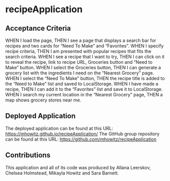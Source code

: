 # recipeApplication


## Acceptance Criteria
WHEN I load the page,
THEN I see a page that displays a search bar for recipes and two cards for “Need To Make” and “Favorites”.
WHEN I specify recipe criteria,
THEN I am presented with popular recipes that fits the search criteria.
WHEN I see a recipe that I want to try, 
THEN I can click on it to reveal the recipe, link to recipe URL, Groceries button and “Need to Make” button.
WHEN I select the Groceries button,
THEN I can generate a grocery list with the ingredients I need on the “Nearest Grocery” page.
WHEN I select the “Need To Make” button, 
THEN the recipe title is added to the “Need to Make” list and saved to LocalStorage.
WHEN I have made a recipe, 
THEN I can add it to the “Favorites” list and save it to LocalStorage.
WHEN I search my current location in the “Nearest Grocery” page, 
THEN a map shows grocery stores near me.


## Deployed Application
The deployed application can be found at this URL: https://mhowitz.github.io/recipeApplication/
The GitHub group repository can be found at this URL:	https://github.com/mhowitz/recipeApplication
	

## Contributions
This application and all of its code was produced by Allana Leerskov, Chelsea Holmstead, Mikayla Howitz and Sara Barnett.
